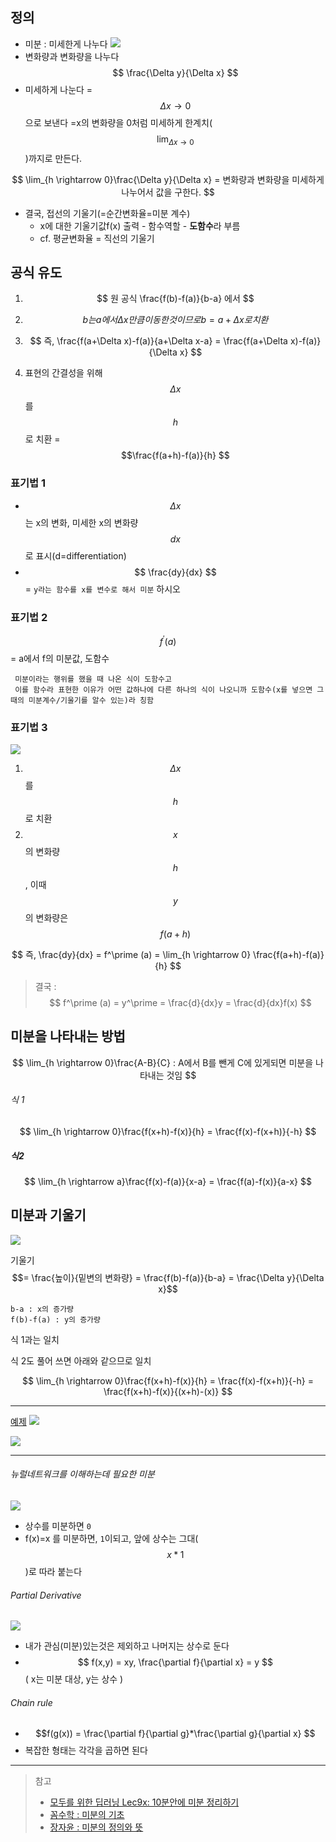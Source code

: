 ## 정의

* 미분 : 미세한게 나누다 
  ![](/assets/def23.PNG)
* 변화량과 변화량을 나누다  $$ \frac{\Delta y}{\Delta x} $$
* 미세하게 나눈다 = $$ \Delta x \rightarrow 0$$으로 보낸다 =x의 변화량을 0처럼 미세하게 한계치\($$\lim_{\Delta x \rightarrow 0}$$\)까지로 만든다.  


$$
\lim_{h \rightarrow 0}\frac{\Delta y}{\Delta x} = 변화량과 변화량을 미세하게 나누어서 값을 구한다.
$$


* 결국, 접선의 기울기\(=순간변화율=미분 계수\) 
  * x에 대한 기울기값f\(x\) 출력 - 함수역할 - **도함수**라 부름 
  * cf. 평균변화율 = 직선의 기울기

## 공식 유도

1. $$ 원 공식 \frac{f(b)-f(a)}{b-a} 에서 $$

2. $$ b는 a에서 \Delta x만큼 이동한 것이므로 b= a+\Delta x로 치환  $$

3. $$ 즉, \frac{f(a+\Delta x)-f(a)}{a+\Delta x-a} = \frac{f(a+\Delta x)-f(a)}{\Delta x} $$

4. 표현의 간결성을 위해 $$ \Delta x$$를 $$h$$로 치환 = $$\frac{f(a+h)-f(a)}{h} $$

### 표기법 1

* $$ \Delta x$$는 x의 변화, 미세한 x의 변화량 $$dx$$ 로 표시\(d=differentiation\)
* $$ \frac{dy}{dx} $$ = `y라는 함수를 x를 변수로 해서 미분` 하시오 

### 표기법 2

$$ f^\prime (a) $$ = a에서 f의 미분값, 도함수

```
 미분이라는 행위를 했을 때 나온 식이 도함수고 
 이를 함수라 표현한 이유가 어떤 값하나에 다른 하나의 식이 나오니까 도함수(x를 넣으면 그때의 미분계수/기울기를 알수 있는)라 칭함
```

### 표기법 3

![](/assets/def231.PNG)  
1. $$\Delta x$$를 $$h$$로 치환   
2. $$x$$의 변화량 $$h$$, 이때 $$y$$의 변화량은 $$ f(a+h) $$


$$
즉, \frac{dy}{dx} = f^\prime (a) = \lim_{h \rightarrow 0} \frac{f(a+h)-f(a)}{h}
$$


> 결국 : $$ f^\prime (a) = y^\prime = \frac{d}{dx}y = \frac{d}{dx}f(x) $$

## 미분을 나타내는 방법


$$
 \lim_{h \rightarrow 0}\frac{A-B}{C} : A에서 B를 뺀게 C에 있게되면 미분을 나타내는 것임
$$


###### 식 1


$$
\lim_{h \rightarrow 0}\frac{f(x+h)-f(x)}{h} = \frac{f(x)-f(x+h)}{-h}
$$


##### 식2


$$
\lim_{h \rightarrow a}\frac{f(x)-f(a)}{x-a} = \frac{f(a)-f(x)}{a-x}
$$


## 미분과 기울기

![](/assets/decens.PNG)

기울기 $$= \frac{높이}{밑변의 변화량} = \frac{f(b)-f(a)}{b-a} = \frac{\Delta y}{\Delta x}$$

```
b-a : x의 증가량
f(b)-f(a) : y의 증가량 
```

식 1과는 일치

식 2도 풀어 쓰면 아래와 같으므로 일치


$$
\lim_{h \rightarrow 0}\frac{f(x+h)-f(x)}{h} = \frac{f(x)-f(x+h)}{-h} = \frac{f(x+h)-f(x)}{(x+h)-(x)}
$$


___
[예제](https://www.youtube.com/watch?v=IfMFnWi0Twk)
![](/assets/qd1.PNG)

![](/assets/qd2.PNG)


---
###### 뉴럴네트워크를 이해하는데 필요한 미분 
![](/assets/qd_nn.PNG)
* 상수를 미분하면 `0`
* f(x)=x 를 미분하면, `1`이되고, 앞에 상수는 그대($$x*1$$)로 따라 붙는다 

###### Partial Derivative
![](/assets/qd_nn1.PNG)
* 내가 관심(미분)있는것은 제외하고 나머지는 상수로 둔다 
* $$ f(x,y) = xy, \frac{\partial f}{\partial x} = y $$ ( x는 미분 대상, y는 상수 ) 

###### Chain rule
* $$f(g(x)) = \frac{\partial f}{\partial g}*\frac{\partial g}{\partial x} $$
* 복잡한 형태는 각각을 곱하면 된다

---

> 참고
>
> * [모두를 위한 딥러닝 Lec9x: 10분안에 미분 정리하기](https://youtu.be/oZyvmtqLmLo?list=PLlMkM4tgfjnLSOjrEJN31gZATbcj_MpUm)
> * [꼼수학 : 미분의 기초](https://youtu.be/xXvnfqr5b3A)
> * [장자윤 : 미분의 정의와 뜻](https://www.youtube.com/watch?v=cr_SVH27n4c)



